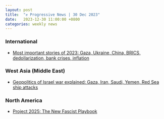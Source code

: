 ```yaml
---
layout: post
title:  "✊ Progressive News | 30 Dec 2023"
date:   2023-12-30 11:00:00 +0800
categories: weekly news
---
```


### International

* [Most important stories of 2023: Gaza, Ukraine, China, BRICS, dedollarization, bank crises, inflation](https://youtu.be/nA9qSH6uHu8?si=MMJT-IT-Zk7EEgms)

### West Asia (Middle East)

* [Geopolitics of Israel war explained: Gaza, Iran, Saudi, Yemen, Red Sea ship attacks](https://youtu.be/C-YjyCjH7SA?si=Sw6l7YbRF0Te2zSG)

### North America

* [Project 2025: The New Fascist Playbook](https://youtu.be/lRGDqVd_RIU?si=06zK50S4YSgB3qn9)
